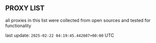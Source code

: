 ## PROXY LIST

all proxies in this list were collected from open sources and tested for functionality

last update: `2025-02-22 04:19:45.442607+00:00` UTC